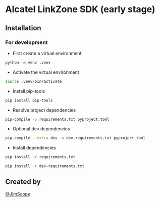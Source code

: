 # Alcatel LinkZone SDK (early stage)

## Installation

### For development

- First create a virtual environment

``` bash
python -m venv .venv
```

- Activate the virtual environment

``` bash
source .venv/bin/activate
```

- Install pip-tools

``` bash
pip install pip-tools
```

- Resolve project dependencies

``` bash
pip-compile -o requirements.txt pyproject.toml
```

- Optional dev dependencies

``` bash
pip-compile --extra dev -o dev-requirements.txt pyproject.toml
```

- Install dependencies

``` bash
pip install -r requirements.txt
```

``` bash
pip install -r dev-requirements.txt
```

## Created by

[@JimScope](https://twitter.com/JimScope)
